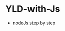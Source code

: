# YLD-with-Js

+ [nodeJs step by step](https://github.com/YuanLianDu/YLD-with-Js/tree/master/nodeJs)